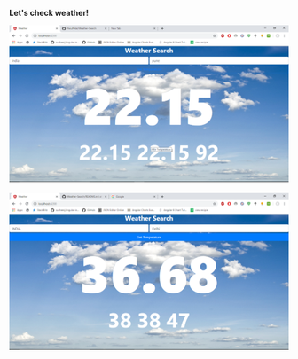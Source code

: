 <strong>Let's check weather! </strong>


![](https://github.com/ParulPetal/Weather-Search/blob/master/weather.png)
<br/>
<br/>
![](https://github.com/ParulPetal/Weather-Search/blob/master/weather3.png)

